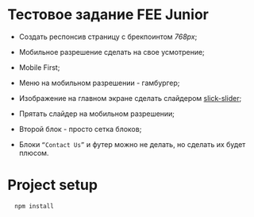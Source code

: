 # Тестовое задание FEE Junior

- Создать респонсив страницу с брекпоинтом _768px_;

- Мобильное разрешение сделать на свое усмотрение;

- Mobile First;

- Меню на мобильном разрешении - гамбургер;

- Изображение на главном экране сделать слайдером [slick-slider](https://github.com/kenwheeler/slick);

- Прятать слайдер на мобильном разрешении;

- Второй блок - просто сетка блоков;

- Блоки `“Contact Us”` и футер можно не делать, но сделать их будет плюсом.

# Project setup

```js
  npm install
```
